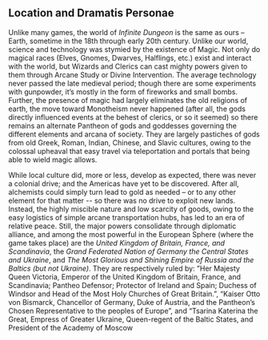## Location and Dramatis Personae

Unlike many games, the world of _Infinite Dungeon_ is the same as ours – Earth, sometime in the 18th through early 20th
century. Unlike our world, science and technology was stymied by the existence of Magic. Not only do magical races
(Elves, Gnomes, Dwarves, Halflings, etc.) exist and interact with the world, but Wizards and Clerics can cast mighty
powers given to them through Arcane Study or Divine Intervention. The average technology never passed the late medieval
period; though there are some experiments with gunpowder, it’s mostly in the form of fireworks and small bombs. Further,
the presence of magic had largely eliminates the old religions of earth, the move toward Monotheism never happened
(after all, the gods directly influenced events at the behest of clerics, or so it seemed) so there remains an alternate
Pantheon of gods and goddesses governing the different elements and arcana of society. They are largely pastiches of
gods from old Greek, Roman, Indian, Chinese, and Slavic cultures, owing to the colossal upheaval that easy travel via
teleportation and portals that being able to wield magic allows.

While local culture did, more or less, develop as expected, there was never a colonial drive; and the Americas have yet
to be discovered. After all, alchemists could simply turn lead to gold as needed – or to any other element for that
matter -- so there was no drive to exploit new lands. Instead, the highly miscible nature and low scarcity of goods,
owing to the easy logistics of simple arcane transportation hubs, has led to an era of relative peace. Still, the major
powers consolidate through diplomatic alliance, and among the most powerful in the European Sphere (where the game takes
place) are the _United Kingdom of Britain, France, and Scandinavia_, the _Grand Federated Nation of Germany the Central
States and Ukraine_, and _The Most Glorious and Shining Empire of Russia and the Baltics (but not Ukraine)_. They are
respectively ruled by: ”Her Majesty Queen Victoria, Emperor of the United Kingdom of Britain, France, and Scandinavia;
Pantheo Defensor; Protector of Ireland and Spain; Duchess of Windsor and Head of the Most Holy Churches of Great
Britain.”, “Kaiser Otto von Bismarck, Chancellor of Germany, Duke of Austria, and the Pantheon’s Chosen Representative
to the peoples of Europe”, and “Tsarina Katerina the Great, Empress of Greater Ukraine, Queen-regent of the Baltic
States, and President of the Academy of Moscow
